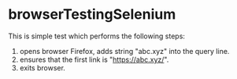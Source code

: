 # browserTestingSelenium

This is simple test which performs the following steps:<br>
1. opens browser Firefox, adds string "abc.xyz" into the query line.<br>
2. ensures that the first link is "https://abc.xyz/". <br>
3. exits browser.<br>
